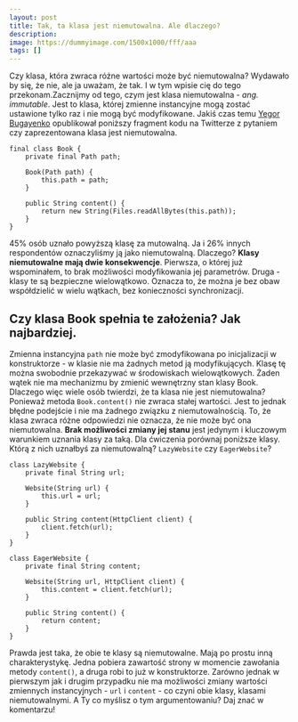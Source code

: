 ```yaml
---
layout: post
title: Tak, ta klasa jest niemutowalna. Ale dlaczego?
description: 
image: https://dummyimage.com/1500x1000/fff/aaa
tags: []
---
```


Czy klasa, która zwraca różne wartości może być niemutowalna? Wydawało by się, że nie, ale ja uważam, że tak. I w tym wpisie cię do tego przekonam.Zacznijmy od tego, czym jest klasa niemutowalna - _ang. immutable_. Jest to klasa, której zmienne instancyjne mogą zostać ustawione tylko raz i nie mogą być modyfikowane. Jakiś czas temu [Yegor Bugayenko](https://twitter.com/yegor256/status/1097056700517863424) opublikował poniższy fragment kodu na Twitterze z pytaniem czy zaprezentowana klasa jest niemutowalna.

    final class Book {
        private final Path path;
    
        Book(Path path) {
            this.path = path;
        }
    
        public String content() {
            return new String(Files.readAllBytes(this.path));
        }
    }

45% osób uznało powyższą klasę za mutowalną. Ja i 26% innych respondentów oznaczyliśmy ją jako niemutowalną. Dlaczego? **Klasy niemutowalne mają dwie konsekwencje**. Pierwsza, o której już wspominałem, to brak możliwości modyfikowania jej parametrów. Druga - klasy te są bezpieczne wielowątkowo. Oznacza to, że można je bez obaw współdzielić w wielu wątkach, bez konieczności synchronizacji.
## Czy klasa Book spełnia te założenia? Jak najbardziej.
Zmienna instancyjna `path` nie może być zmodyfikowana po inicjalizacji w konstruktorze - w klasie nie ma żadnych metod ją modyfikujących. Klasę tę można swobodnie przekazywać w środowiskach wielowątkowych. Żaden wątek nie ma mechanizmu by zmienić wewnętrzny stan klasy Book. Dlaczego więc wiele osób twierdzi, że ta klasa nie jest niemutowalna? Ponieważ metoda `Book.content()` nie zwraca stałej wartości. Jest to jednak błędne podejście i nie ma żadnego związku z niemutowalnością. To, że klasa zwraca różne odpowiedzi nie oznacza, że nie może być ona niemutowalna. **Brak możliwości zmiany jej stanu** jest jedynym i kluczowym warunkiem uznania klasy za taką. Dla ćwiczenia porównaj poniższe klasy. Którą z nich uznałbyś za niemutowalną? `LazyWebsite` czy `EagerWebsite`?

    class LazyWebsite {
        private final String url;
    
        Website(String url) {
            this.url = url;
        }
    
        public String content(HttpClient client) {
            client.fetch(url);
        }
    }
    
    class EagerWebsite {
        private final String content;
    
        Website(String url, HttpClient client) {
            this.content = client.fetch(url);
        }
    
        public String content() {
            return content;
        }
    }

Prawda jest taka, że obie te klasy są niemutowalne. Mają po prostu inną charakterystykę. Jedna pobiera zawartość strony w momencie zawołania metody `content()`, a druga robi to już w konstruktorze. Zarówno jednak w pierwszym jak i drugim przypadku nie ma możliwości zmiany wartości zmiennych instancyjnych - `url` i `content` - co czyni obie klasy, klasami niemutowalnymi. A Ty co myślisz o tym argumentowaniu? Daj znać w komentarzu!
